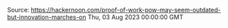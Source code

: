 Source: https://hackernoon.com/proof-of-work-pow-may-seem-outdated-but-innovation-marches-on
Thu, 03 Aug 2023 00:00:00 GMT

